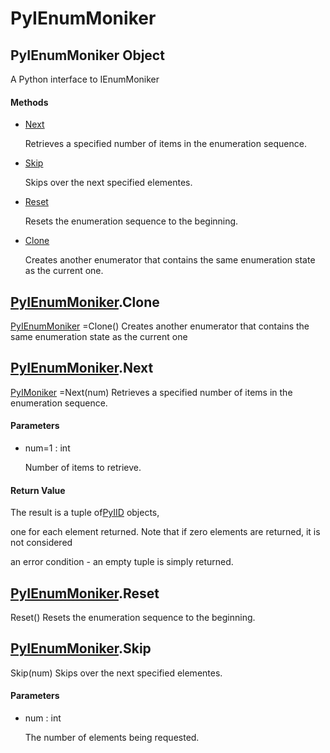 # PyIEnumMoniker

## PyIEnumMoniker Object



A Python interface to IEnumMoniker

#### Methods


  - [Next](PyIEnumMoniker.md#pyienummonikernext)

    Retrieves a specified number of items in the enumeration sequence\.&nbsp;

  - [Skip](PyIEnumMoniker.md#pyienummonikerskip)

    Skips over the next specified elementes\.&nbsp;

  - [Reset](PyIEnumMoniker.md#pyienummonikerreset)

    Resets the enumeration sequence to the beginning\.&nbsp;

  - [Clone](PyIEnumMoniker.md#pyienummonikerclone)

    Creates another enumerator that contains the same enumeration state as the current one\.&nbsp;


## [PyIEnumMoniker](#pyienummoniker)\.Clone

[PyIEnumMoniker](#pyienummoniker) =Clone\(\)
Creates another enumerator that contains the same enumeration state as the current one

## [PyIEnumMoniker](#pyienummoniker)\.Next

[PyIMoniker](#pyimoniker) =Next\(num\)
Retrieves a specified number of items in the enumeration sequence\.

#### Parameters


  - num=1 : int

    Number of items to retrieve\.

#### Return Value
The result is a tuple of[PyIID](#pyiid) objects, 

one for each element returned\.  Note that if zero elements are returned, it is not considered 

an error condition - an empty tuple is simply returned\.

## [PyIEnumMoniker](#pyienummoniker)\.Reset

Reset\(\)
Resets the enumeration sequence to the beginning\.

## [PyIEnumMoniker](#pyienummoniker)\.Skip

Skip\(num\)
Skips over the next specified elementes\.

#### Parameters


  - num : int

    The number of elements being requested\.